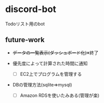# discord-bot
Todoリスト用のbot

## future-work
- ~~データの一覧表示(ダッシュボード化)~~※終了

- 優先度によって計算された時間に通知
  - [ ] EC2上でプログラムを管理する

- DBの管理方法(sqlite⇒mysql)
  - [ ] Amazon RDSを使いたみある(管理が楽)
